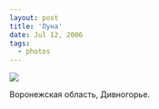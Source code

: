 ```yaml
---
layout: post
title: 'Луна'
date: Jul 12, 2006
tags:
  - photos
---
```


![](photo://749)

Воронежская область, Дивногорье.
